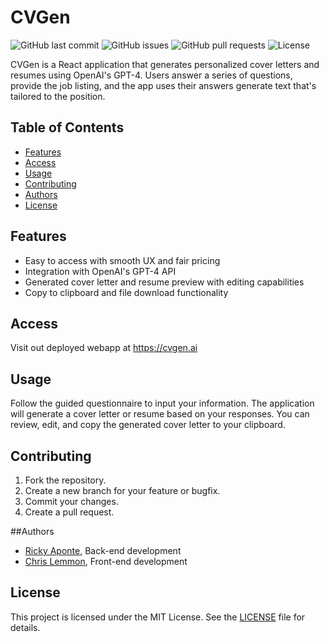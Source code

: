 # CVGen

![GitHub last commit](https://img.shields.io/github/last-commit/Eaponte24/CV-Gen)
![GitHub issues](https://img.shields.io/github/issues/Eaponte24/CV-Gen)
![GitHub pull requests](https://img.shields.io/github/issues-pr/Eaponte24/CV-Gen)
![License](https://img.shields.io/github/license/Eaponte24/CV-Gen)

CVGen is a React application that generates personalized cover letters and resumes using OpenAI's GPT-4. Users answer a series of questions, provide the job listing, and the app uses their answers generate text that's tailored to the position.

## Table of Contents

- [Features](#features)
- [Access](#Access)
- [Usage](#usage)
- [Contributing](#contributing)
- [Authors](#authors)
- [License](#license)

## Features

- Easy to access with smooth UX and fair pricing
- Integration with OpenAI's GPT-4 API
- Generated cover letter and resume preview with editing capabilities
- Copy to clipboard and file download functionality

## Access

Visit out deployed webapp at https://cvgen.ai

## Usage

Follow the guided questionnaire to input your information. The application will generate a cover letter or resume based on your responses. You can review, edit, and copy the generated cover letter to your clipboard.

## Contributing

1. Fork the repository.
2. Create a new branch for your feature or bugfix.
3. Commit your changes.
4. Create a pull request.

##Authors
- [Ricky Aponte](https://github.com/Eaponte24 "Ricky Aponte"), Back-end development
- [Chris Lemmon](https://github.com/theLemmonade "Chris Lemmon"), Front-end development

## License

This project is licensed under the MIT License. See the [LICENSE](LICENSE) file for details.
